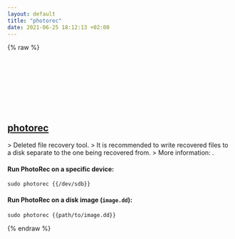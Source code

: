 ```yaml
---
layout: default
title: "photorec"
date: 2021-06-25 18:12:13 +02:00
---
```

{% raw %}
<h2 id="photorec">
  <a href="/en/linux/photorec.html">photorec</a> <a href="#photorec"><svg class="icon">
    <use href="/assets/images/unicode_sprite.svg#link" />
  </svg></a>
</h2>
> Deleted file recovery tool.
> It is recommended to write recovered files to a disk separate to the one being recovered from.
> More information: <https://www.cgsecurity.org/wiki/PhotoRec>.

#### Run PhotoRec on a specific device:
```shell
sudo photorec {{/dev/sdb}}
```
#### Run PhotoRec on a disk image (`image.dd`):
```shell
sudo photorec {{path/to/image.dd}}
```
{% endraw %}
